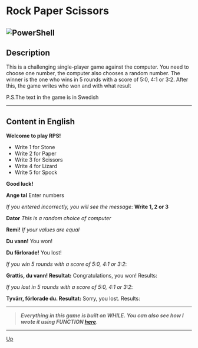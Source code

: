 <a id="anchor"></a>
# Rock Paper Scissors 
![PowerShell](https://img.shields.io/badge/PowerShell-%235391FE.svg?style=for-the-badge&logo=powershell&logoColor=white)
---
## Description
This is a challenging single-player game against the computer. You need to choose one number, the computer also chooses a random number. The winner is the one who wins in 5 rounds with a score of 5:0, 4:1 or 3:2. After this, the game writes who won and with what result

P.S.The text in the game is in Swedish

***

## Content in English 
  
__Welcome to play RPS!__
  
* Write 1 for Stone
* Write 2 for Paper
* Write 3 for Scissors
* Write 4 for Lizard
* Write 5 for Spock
  
__Good luck!__
  
<a id="start"></a>
__Ange tal__
Enter numbers
  
_If you entered incorrectly, you will see the message_: __Write 1, 2 or 3__
  
__Dator__
_This is a random choice of computer_
  
__Remi!__
_If your values are equal_
  
__Du vann!__
You won!
  
__Du förlorade!__
You lost!
  
_If you win 5 rounds with a score of 5:0, 4:1 or 3:2_:
  
__Grattis, du vann! Resultat:__
Congratulations, you won! Results:
  
_If you lost in 5 rounds with a score of 5:0, 4:1 or 3:2_:
  
__Tyvärr, förlorade du. Resultat:__
Sorry, you lost. Results:

  
***

>___Everything in this game is built on WHILE. You can also see how I wrote it using FUNCTION [here](https://github.com/ROOTZLA/SPOSS_1)___.
***
[Up](#anchor)
